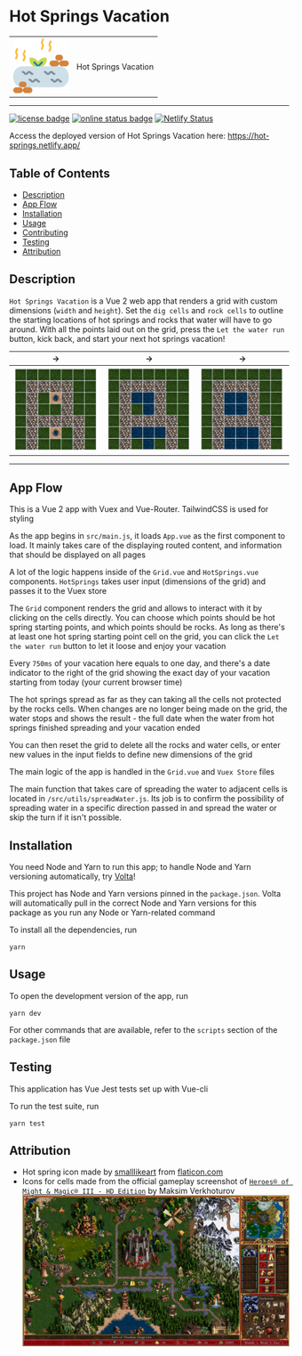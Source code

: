 # Hot Springs Vacation

|                                                                                 |                      |
| ------------------------------------------------------------------------------- | -------------------- |
| <img src=".github/assets/hot-spring.svg" width="100px" alt="grid screenshot" /> | Hot Springs Vacation |

---

[![license badge](https://img.shields.io/github/license/mi544/coding-exercise?style=for-the-badge)](https://choosealicense.com/licenses/mit/)
[![online status badge](https://img.shields.io/website?down_color=lightgrey&down_message=offline&style=for-the-badge&up_color=blue&up_message=online&url=https%3A%2F%2Fhot-springs.personal-projects.space%2F)](https://hot-springs.personal-projects.space/)
[![Netlify Status](https://api.netlify.com/api/v1/badges/d6ce2bde-6b88-4b76-8a04-835da948cbaa/deploy-status)](https://app.netlify.com/sites/hot-springs/deploys)

Access the deployed version of Hot Springs Vacation here:
<https://hot-springs.netlify.app/>

## Table of Contents

- [Description](#Description)
- [App Flow](#App-Flow)
- [Installation](#Installation)
- [Usage](#Usage)
- [Contributing](#Contributing)
- [Testing](#Testing)
- [Attribution](#Attribution)

## Description

`Hot Springs Vacation` is a Vue 2 web app that renders a grid with custom
dimensions (`width` and `height`). Set the `dig cells` and `rock cells` to
outline the starting locations of hot springs and rocks that water will have to
go around. With all the points laid out on the grid, press the `Let the water run` button, kick back, and start your next hot springs vacation!

| ->                                             | ->                                             | ->                                             |
| ---------------------------------------------- | ---------------------------------------------- | ---------------------------------------------- |
| ![grid screenshot 1](.github/assets/grid1.png) | ![grid screenshot 2](.github/assets/grid2.png) | ![grid screenshot 3](.github/assets/grid3.png) |

---

## App Flow

This is a Vue 2 app with Vuex and Vue-Router. TailwindCSS is used for styling

As the app begins in `src/main.js`, it loads `App.vue` as the first component
to load. It mainly takes care of the displaying routed content, and information
that should be displayed on all pages

A lot of the logic happens inside of the `Grid.vue` and `HotSprings.vue`
components. `HotSprings` takes user input (dimensions of the grid) and passes it
to the Vuex store

The `Grid` component renders the grid and allows to interact with it by clicking
on the cells directly. You can choose which points should be hot spring starting
points, and which points should be rocks. As long as there's at least one hot
spring starting point cell on the grid, you can click the `Let the water run`
button to let it loose and enjoy your vacation

Every `750ms` of your vacation here equals to one day, and there's a date
indicator to the right of the grid showing the exact day of your vacation
starting from today (your current browser time)

The hot springs spread as far as they can taking all the cells not protected by
the rocks cells. When changes are no longer being made on the grid, the water
stops and shows the result - the full date when the water from hot springs
finished spreading and your vacation ended

You can then reset the grid to delete all the rocks and water cells, or enter
new values in the input fields to define new dimensions of the grid

The main logic of the app is handled in the `Grid.vue` and `Vuex Store` files

The main function that takes care of spreading the water to adjacent cells is
located in `/src/utils/spreadWater.js`. Its job is to confirm the possibility of
spreading water in a specific direction passed in and spread the water or skip
the turn if it isn't possible.

## Installation

You need Node and Yarn to run this app; to handle Node and Yarn versioning
automatically, try [Volta](https://volta.sh/)!

This project has Node and Yarn versions pinned in the `package.json`. Volta will
automatically pull in the correct Node and Yarn versions for this package as you
run any Node or Yarn-related command

To install all the dependencies, run

```shell
yarn
```

## Usage

To open the development version of the app, run

```shell
yarn dev
```

For other commands that are available, refer to the `scripts` section of the
`package.json` file

## Testing

This application has Vue Jest tests set up with Vue-cli

To run the test suite, run

```shell
yarn test
```

## Attribution

- Hot spring icon made by [smalllikeart](https://flaticon.com/authors/smalllikeart) from [flaticon.com](https://flaticon.com/)
- Icons for cells made from the official gameplay screenshot of [`Heroes® of Might & Magic® III - HD Edition`](https://store.steampowered.com/app/297000/Heroes_of_Might__Magic_III__HD_Edition/) by Maksim Verkhoturov
  [!["Heroes® of Might & Magic® III - HD Edition" gameplay screenshot](.github/assets/ss_548367faf1cfa549c88585cb9b01f13b05b05ab7.1920x1080.jpg)](https://cdn.cloudflare.steamstatic.com/steam/apps/297000/ss_548367faf1cfa549c88585cb9b01f13b05b05ab7.1920x1080.jpg)
